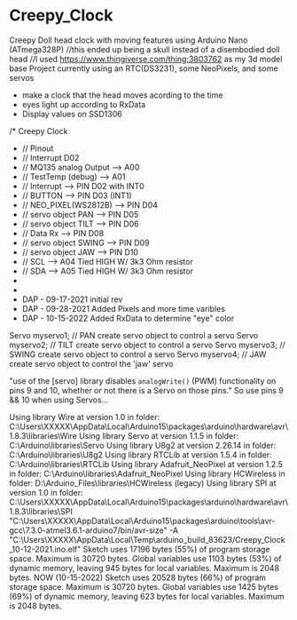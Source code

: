 # Creepy_Clock
Creepy Doll head clock with moving features using Arduino Nano (ATmega328P)
//this ended up being a skull instead of a disembodied doll head
//I used https://www.thingiverse.com/thing:3803762 as my 3d model base
Project currently using an RTC(DS3231), some NeoPixels, and some servos 
 *  make a clock that the head moves acording to the time
 *  eyes light up according to RxData
 *  Display values on SSD1306


/* Creepy Clock
*  // Pinout
 *  //  Interrupt D02
 *  //  MQ135 analog Output --> A00
 *  //  TestTemp (debug)    --> A01
 *  //  Interrupt           --> PIN D02 with INT0
 *  //  BUTTON              --> PIN D03 (INT1)
 *  //  NEO_PIXEL(WS2812B)  --> PIN D04
 *  //  servo object  PAN   --> PIN D05
 *  //  servo object  TILT  --> PIN D06
 *  //  Data Rx             --> PIN D08
 *  //  servo object  SWING --> PIN D09
 *  //  servo object  JAW   --> PIN D10
 *  //  SCL                 --> A04 Tied HIGH W/ 3k3 Ohm resistor
 *  //  SDA                 --> A05 Tied HIGH W/ 3k3 Ohm resistor
 *   
 *  
 *  DAP - 09-17-2021 initial rev
 *  DAP - 09-28-2021 Added Pixels and  more time varibles
 *  DAP - 10-15-2022 Added RxData to determine "eye" color

Servo myservo1;  // PAN   create servo object to control a servo
Servo myservo2;  // TILT  create servo object to control a servo
Servo myservo3;  // SWING create servo object to control a servo
Servo myservo4;  // JAW   create servo object to control the 'jaw' servo

  "use of the [servo] library disables `analogWrite()` (PWM) functionality on pins 9 and 10, whether or not there is a Servo on those pins."
  So use pins 9 && 10 when using Servos...

Using library Wire at version 1.0 in folder: C:\Users\XXXXX\AppData\Local\Arduino15\packages\arduino\hardware\avr\1.8.3\libraries\Wire 
Using library Servo at version 1.1.5 in folder: C:\Arduino\libraries\Servo 
Using library U8g2 at version 2.26.14 in folder: C:\Arduino\libraries\U8g2 
Using library RTCLib at version 1.5.4 in folder: C:\Arduino\libraries\RTCLib 
Using library Adafruit_NeoPixel at version 1.2.5 in folder: C:\Arduino\libraries\Adafruit_NeoPixel 
Using library HCWireless in folder: D:\Arduino_Files\libraries\HCWireless (legacy)
Using library SPI at version 1.0 in folder: C:\Users\XXXXX\AppData\Local\Arduino15\packages\arduino\hardware\avr\1.8.3\libraries\SPI 
"C:\\Users\\XXXXX\\AppData\\Local\\Arduino15\\packages\\arduino\\tools\\avr-gcc\\7.3.0-atmel3.6.1-arduino7/bin/avr-size" -A "C:\\Users\\XXXXX\\AppData\\Local\\Temp\\arduino_build_83623/Creepy_Clock_10-12-2021.ino.elf"
Sketch uses 17196 bytes (55%) of program storage space. Maximum is 30720 bytes.
Global variables use 1103 bytes (53%) of dynamic memory, leaving 945 bytes for local variables. Maximum is 2048 bytes.
NOW (10-15-2022)
Sketch uses 20528 bytes (66%) of program storage space. Maximum is 30720 bytes.
Global variables use 1425 bytes (69%) of dynamic memory, leaving 623 bytes for local variables. Maximum is 2048 bytes.
